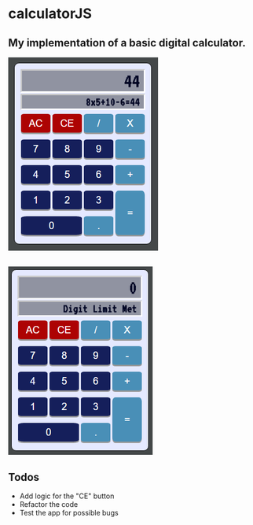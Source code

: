 # calculatorJS
## My implementation of a basic digital calculator.

![alt text](screenshot/calculatorScreen.PNG "Basic Math Operations")
##

![alt text](screenshot/calculatorDigitLimit.PNG "Basic Math Operations")

## Todos
- Add logic for the "CE" button
- Refactor the code
- Test the app for possible bugs
